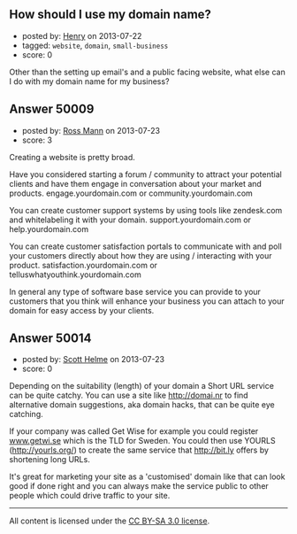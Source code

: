 ## How should I use my domain name?

- posted by: [Henry](https://stackexchange.com/users/-1/27112-henry) on 2013-07-22
- tagged: `website`, `domain`, `small-business`
- score: 0

Other than the setting up email's and a public facing website, what else can I do with my domain name for my business?


## Answer 50009

- posted by: [Ross Mann](https://stackexchange.com/users/-1/27113-ross-mann) on 2013-07-23
- score: 3

Creating a website is pretty broad. 

Have you considered starting a forum / community to attract your potential clients and have them engage in conversation about your market and products.
engage.yourdomain.com or community.yourdomain.com

You can create customer support systems by using tools like zendesk.com and whitelabeling it with your domain.
support.yourdomain.com or help.yourdomain.com

You can create customer satisfaction portals to communicate with and poll your customers directly about how they are using / interacting with your product.
satisfaction.yourdomain.com or telluswhatyouthink.yourdomain.com

In general any type of software base service you can provide to your customers that you think will enhance your business you can attach to your domain for easy access by your clients.


## Answer 50014

- posted by: [Scott Helme](https://stackexchange.com/users/-1/27122-scott-helme) on 2013-07-23
- score: 0

Depending on the suitability (length) of your domain a Short URL service can be quite catchy. You can use a site like http://domai.nr to find alternative domain suggestions, aka domain hacks, that can be quite eye catching. 

If your company was called Get Wise for example you could register www.getwi.se which is the TLD for Sweden. You could then use YOURLS (http://yourls.org/) to create the same service that http://bit.ly offers by shortening long URLs. 

It's great for marketing your site as a 'customised' domain like that can look good if done right and you can always make the service public to other people which could drive traffic to your site. 



---

All content is licensed under the [CC BY-SA 3.0 license](https://creativecommons.org/licenses/by-sa/3.0/).

